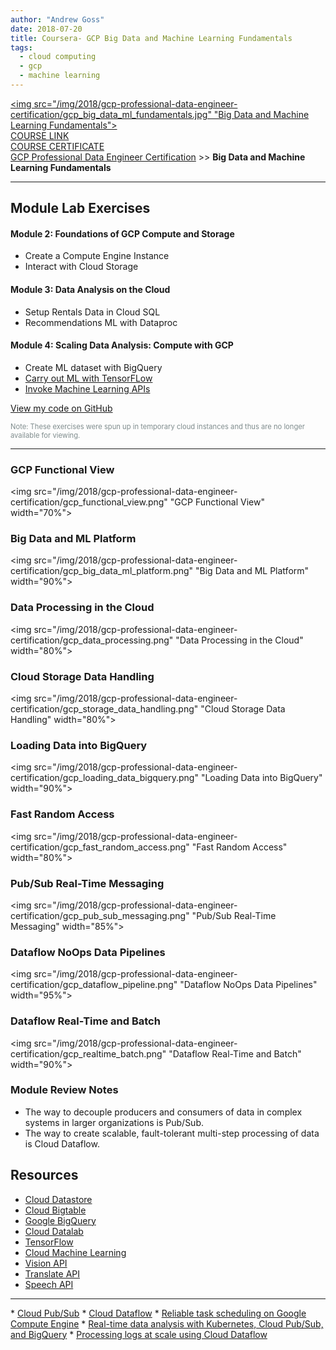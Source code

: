 ```yaml
---
author: "Andrew Goss"
date: 2018-07-20
title: Coursera- GCP Big Data and Machine Learning Fundamentals
tags:
  - cloud computing
  - gcp
  - machine learning
---
```

<a href="https://www.coursera.org/learn/gcp-big-data-ml-fundamentals" target=_><img src="/img/2018/gcp-professional-data-engineer-certification/gcp_big_data_ml_fundamentals.jpg" "Big Data and Machine Learning Fundamentals"></a><br>
<a href="https://www.coursera.org/learn/gcp-big-data-ml-fundamentals" target="_blank">COURSE LINK</a><br>
<a href="https://www.coursera.org/account/accomplishments/certificate/H3TBJEJFNPKG" target="_blank">COURSE CERTIFICATE</a><br>
<a href="/2018/gcp-professional-data-engineer-certification/">GCP Professional Data Engineer Certification</a> >> <b>Big Data and Machine Learning Fundamentals</b>
<hr>

## Module Lab Exercises

#### Module 2: Foundations of GCP Compute and Storage
* Create a Compute Engine Instance
* Interact with Cloud Storage

#### Module 3: Data Analysis on the Cloud
* Setup Rentals Data in Cloud SQL
* Recommendations ML with Dataproc

#### Module 4: Scaling Data Analysis: Compute with GCP
* Create ML dataset with BigQuery
* <a href="http://nbviewer.jupyter.org/github/andrewrgoss/gcp-data-engineer/blob/db1e6239eee7f6482e207c6e51a7f1a999fdcc33/1-gcp-big-data-ml-fundamentals/demandforecast.ipynb" target=_>Carry out ML with TensorFLow</a>
* <a href="http://nbviewer.jupyter.org/github/andrewrgoss/gcp-data-engineer/blob/db1e6239eee7f6482e207c6e51a7f1a999fdcc33/1-gcp-big-data-ml-fundamentals/mlapis.ipynb" target=_>Invoke Machine Learning APIs</a>

<a href="https://github.com/andrewrgoss/gcp-data-engineer/tree/master/1-gcp-big-data-ml-fundamentals" class="btn" target="_blank">View my code on GitHub</a><br>

<font style="font-size:.8em;" color="#7f8c8d">Note: These exercises were spun up in temporary cloud instances and thus are no longer available for viewing.</font>
<hr>

### GCP Functional View
<img src="/img/2018/gcp-professional-data-engineer-certification/gcp_functional_view.png" "GCP Functional View" width="70%">

### Big Data and ML Platform
<img src="/img/2018/gcp-professional-data-engineer-certification/gcp_big_data_ml_platform.png" "Big Data and ML Platform" width="90%">

### Data Processing in the Cloud
<img src="/img/2018/gcp-professional-data-engineer-certification/gcp_data_processing.png" "Data Processing in the Cloud" width="80%">

### Cloud Storage Data Handling
<img src="/img/2018/gcp-professional-data-engineer-certification/gcp_storage_data_handling.png" "Cloud Storage Data Handling" width="80%">

### Loading Data into BigQuery
<img src="/img/2018/gcp-professional-data-engineer-certification/gcp_loading_data_bigquery.png" "Loading Data into BigQuery" width="90%">

### Fast Random Access
<img src="/img/2018/gcp-professional-data-engineer-certification/gcp_fast_random_access.png" "Fast Random Access" width="80%">

### Pub/Sub Real-Time Messaging
<img src="/img/2018/gcp-professional-data-engineer-certification/gcp_pub_sub_messaging.png" "Pub/Sub Real-Time Messaging" width="85%">

### Dataflow NoOps Data Pipelines
<img src="/img/2018/gcp-professional-data-engineer-certification/gcp_dataflow_pipeline.png" "Dataflow NoOps Data Pipelines" width="95%">

### Dataflow Real-Time and Batch
<img src="/img/2018/gcp-professional-data-engineer-certification/gcp_realtime_batch.png" "Dataflow Real-Time and Batch" width="90%">

### Module Review Notes
* The way to decouple producers and consumers of data in complex systems in larger organizations is Pub/Sub.
* The way to create scalable, fault-tolerant multi-step processing of data is Cloud Dataflow.

## Resources
* <a href="https://cloud.google.com/datastore" target=_>Cloud Datastore</a>
* <a href="https://cloud.google.com/bigtable" target=_>Cloud Bigtable</a>
* <a href="https://cloud.google.com/bigquery" target=_>Google BigQuery</a>
* <a href="https://cloud.google.com/datalab" target=_>Cloud Datalab</a>
* <a href="https://www.tensorflow.org" target=_>TensorFlow</a>
* <a href="https://cloud.google.com/ml" target=_>Cloud Machine Learning</a>
* <a href="https://cloud.google.com/vision" target=_>Vision API</a>
* <a href="https://cloud.google.com/translate" target=_>Translate API</a>
* <a href="https://cloud.google.com/speech" target=_>Speech API</a>
<hr>
* <a href="https://cloud.google.com/pubsub" target=_>Cloud Pub/Sub</a>
* <a href="https://cloud.google.com/dataflow" target=_>Cloud Dataflow</a>
* <a href="https://cloud.google.com/solutions/reliable-task-scheduling-compute-engine" target=_>Reliable task scheduling on Google Compute Engine</a>
* <a href="https://cloud.google.com/solutions/real-time/kubernetes-pubsub-bigquery" target=_>Real-time data analysis with Kubernetes, Cloud Pub/Sub, and BigQuery</a>
* <a href="https://cloud.google.com/solutions/processing-logs-at-scale-using-dataflow" target=_>Processing logs at scale using Cloud Dataflow</a>
<br class="custom">